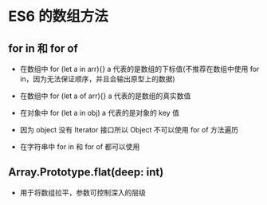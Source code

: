 # ES6 的数组方法

## for in 和 for of

- 在数组中 for (let a in arr){} a 代表的是数组的下标值(不推荐在数组中使用 for in，因为无法保证顺序，并且会输出原型上的数据)
- 在数组中 for (let a of arr){} a 代表的是数组的真实数值

- 在对象中 for (let a in obj) a 代表的是对象的 key 值
- 因为 object 没有 Iterator 接口所以 Object 不可以使用 for of 方法遍历

- 在字符串中 for in 和 for of 都可以使用

## Array.Prototype.flat(deep: int)

- 用于将数组拉平，参数可控制深入的层级
